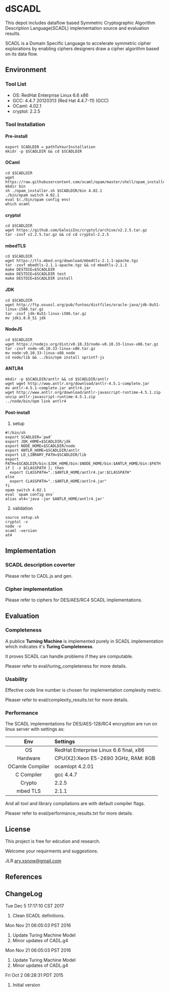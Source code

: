 # dSCADL

This depot includes dataflow based Symmetric Cryptographic Algorithm Description Language(SCADL) implementation source and evaluation results.

SCADL is a Domain Specific Language to accelerate symmetric cipher explorations by enabling ciphers designers draw a cipher algorithm based on its data flow.

## Environment

### Tool List
+ OS: RedHat Enterprise Linux 6.6 x86
+ GCC: 4.4.7 20120313 (Red Hat 4.4.7-11) (GCC)
+ OCaml: 4.02.1
+ cryptol: 2.2.5

### Tool Installation

#### Pre-install
```
export SCADLDIR = pathToYourInstallation
mkidr -p $SCADLDIR && cd $SCADLDIR
```

#### OCaml
```
cd $SCADLDIR
wget https://raw.githubusercontent.com/ocaml/opam/master/shell/opam_installer.sh
mkdir bin
sh ./opam_installer.sh $SCADLDIR/bin 4.02.1
./bin/opam switch 4.02.1
eval $(./bin/opam config env)
which ocaml
```

#### cryptol
```
cd $SCADLDIR
wget https://github.com/GaloisInc/cryptol/archive/v2.2.5.tar.gz
tar -zxvf v2.2.5.tar.gz && cd cd cryptol-2.2.5
```

#### mbedTLS
```
cd $SCADLDIR
wget https://tls.mbed.org/download/mbedtls-2.1.1-apache.tgz
tar -zxvf mbedtls-2.1.1-apache.tgz && cd mbedtls-2.1.1
make DESTDIE=$SCADLDIR
make DESTDIE=$SCADLDIR test
make DESTDIE=$SCADLDIR install
```

#### JDK
```
cd $SCADLDIR
wget http://ftp.osuosl.org/pub/funtoo/distfiles/oracle-java/jdk-8u51-linux-i586.tar.gz
tar -zxvf jdk-8u51-linux-i586.tar.gz
mv jdk1.8.0_51 jdk
```

#### NodeJS
```
cd $SCADLDIR
wget https://nodejs.org/dist/v0.10.33/node-v0.10.33-linux-x86.tar.gz
tar -zxvf node-v0.10.33-linux-x86.tar.gz
mv node-v0.10.33-linux-x86 node
cd node/lib && ../bin/npm install sprintf-js
```

#### ANTLR4
```
mkdir -p $SCADLDIR/antlr && cd $SCADLDIR/antlr
wget wget http://www.antlr.org/download/antlr-4.5.1-complete.jar
mv antlr-4.5.1-complete.jar antlr4.jar
wget http://www.antlr.org/download/antlr-javascript-runtime-4.5.1.zip
unzip antlr-javascript-runtime-4.5.1.zip
../node/bin/npm link antlr4
```

#### Post-install
1. setup
```
#!/bin/sh
export SCADLDIR=`pwd`
export JDK_HOME=$SCADLDIR/jdk
export NODE_HOME=$SCADLDIR/node
export ANTLR_HOME=$SCADLDIR/antlr
export LD_LIBRARY_PATH=$SCADLDIR/lib
export PATH=$SCADLDIR/bin:$JDK_HOME/bin:$NODE_HOME/bin:$ANTLR_HOME/bin:$PATH
if [ -z $CLASSPATH ]; then
  export CLASSPATH=".:$ANTLR_HOME/antlr4.jar:$CLASSPATH"
else
  export CLASSPATH=".:$ANTLR_HOME/antlr4.jar"
fi
opam switch 4.02.1
eval `opam config env`
alias at4='java -jar $ANTLR_HOME/antlr4.jar'
```

2. validation
```
source setup.sh 
cryptol -v
node -v
ocaml -version
at4
```

## Implementation

### SCADL description coverter

Please refer to CADL.js and gen.

### Cipher implementation

Please refer to ciphers for DES/AES/RC4 SCADL implementations.

## Evaluation

### Completeness

A publice **Turning Machine** is implemented purely in SCADL implementation which indicates it's **Turing Completeness**.

It proves SCADL can handle problems if they are computable.

Pleaser refer to eval/turing_completeness for more details.

### Usability

Effective code line number is chosen for implementation complexity metric.

Pleaser refer to eval/complexity_results.txt for more details.

### Performance

The SCADL implementations for DES/AES-128/RC4 encryption are run on linux server with settings as:

|Env |Settings|
|:--:|:-------|
|OS|RedHat Enterprise Linux 6.6 final, x86|
|Hardware|CPU(X2):Xeon E5-2690 3GHz, RAM: 8GB|
|OCamle Compiler|ocamlopt 4.2.01|
|C Compiler|gcc 4.4.7|
|Crypto|2.2.5|
|mbed TLS|2.1.1|

And all tool and library compilations are with default compiler flags.

Pleaser refer to eval/performance_results.txt for more details.

## License

This project is free for edcution and research.

Welcome your requirments and suggestions.

JLR <ary.xsnow@gmail.com>

## References

## ChangeLog

Tue Dec  5 17:17:10 CST 2017
1. Clean SCADL definitions.

Mon Nov 21 06:05:03 PST 2016

1. Update Turing Machine Model
2. Minor updates of CADL.g4 

Mon Nov 21 06:05:03 PST 2016

1. Update Turing Machine Model
2. Minor updates of CADL.g4 

Fri Oct  2 08:28:31 PDT 2015

1. Initial version

